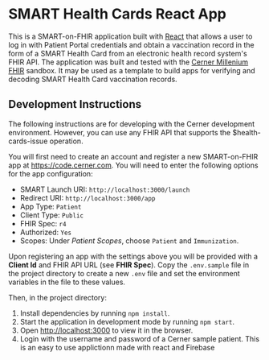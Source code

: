 # SMART Health Cards React App

This is a SMART-on-FHIR application built with [React](https://reactjs.org/) that allows a user to log in with Patient Portal credentials and obtain a vaccination record in the form of a SMART Health Card from an electronic health record system's FHIR API. The application was built and tested with the [Cerner Millenium FHIR](https://fhir.cerner.com/) sandbox. It may be used as a template to build apps for verifying and decoding SMART Health Card vaccination records.

## Development Instructions

The following instructions are for developing with the Cerner development environment. However, you can use any FHIR API that supports the $health-cards-issue operation. 

You will first need to create an account and register a new SMART-on-FHIR app at https://code.cerner.com. You will need to enter the following options for the app configuration:

- SMART Launch URI: `http://localhost:3000/launch`
- Redirect URI: `http://localhost:3000/app`
- App Type: `Patient`
- Client Type: `Public`
- FHIR Spec: `r4`
- Authorized: `Yes`
- Scopes: Under *Patient Scopes*, choose `Patient` and `Immunization`.

Upon registering an app with the settings above you will be provided with a **Client Id** and FHIR API URL (see **FHIR Spec**). Copy the `.env.sample` file in the project directory to create a new `.env` file and set the environment variables in the file to these values. 

Then, in the project directory:

1. Install dependencies by running `npm install`.
2. Start the application in development mode by running `npm start`. 
3. Open [http://localhost:3000](http://localhost:3000) to view it in the browser.
4. Login with the username and password of a Cerner sample patient.
This is an easy to use applictionn made with react and Firebase
#
